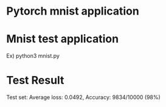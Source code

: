 # Pytorch mnist application

# Mnist test application

Ex)
python3 mnist.py

# Test Result

Test set: Average loss: 0.0492, Accuracy: 9834/10000 (98%)
